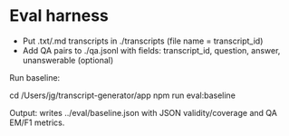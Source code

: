 # Eval harness

- Put .txt/.md transcripts in ./transcripts (file name = transcript_id)
- Add QA pairs to ./qa.jsonl with fields: transcript_id, question, answer, unanswerable (optional)

Run baseline:


cd /Users/jg/transcript-generator/app
npm run eval:baseline


Output: writes ../eval/baseline.json with JSON validity/coverage and QA EM/F1 metrics.
